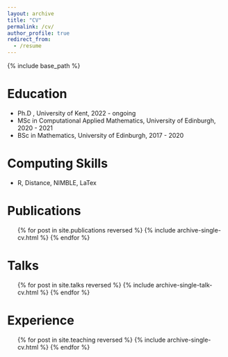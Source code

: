 ```yaml
---
layout: archive
title: "CV"
permalink: /cv/
author_profile: true
redirect_from:
  - /resume
---
```


{% include base_path %}

Education
======
* Ph.D , University of Kent, 2022 - ongoing
* MSc in Computational Applied Mathematics, University of Edinburgh, 2020 - 2021
* BSc in Mathematics, University of Edinburgh, 2017 - 2020
  
Computing Skills
======
* R, Distance, NIMBLE, LaTex

Publications
======
  <ul>{% for post in site.publications reversed %}
    {% include archive-single-cv.html %}
  {% endfor %}</ul>
  
Talks
======
  <ul>{% for post in site.talks reversed %}
    {% include archive-single-talk-cv.html  %}
  {% endfor %}</ul>

Experience
======
  <ul>{% for post in site.teaching reversed %}
    {% include archive-single-cv.html %}
  {% endfor %}</ul>
